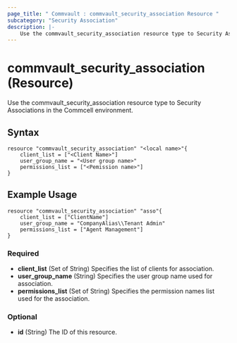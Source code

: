 ```yaml
---
page_title: " Commvault : commvault_security_association Resource "
subcategory: "Security Association"
description: |-
    Use the commvault_security_association resource type to Security Associations in the Commcell environment.  
---
```


# commvault_security_association (Resource)

Use the commvault_security_association resource type to Security Associations in the Commcell environment.  


## Syntax

```
resource "commvault_security_association" "<local name>"{
	client_list = ["<Client Name>"]
	user_group_name = "<User group name>"
	permissions_list = ["<Pemission name>"]
}
```

## Example Usage

```
resource "commvault_security_association" "asso"{
	client_list = ["ClientName"]
	user_group_name = "CompanyAlias\\Tenant Admin"
	permissions_list = ["Agent Management"]
}
```

### Required

- **client_list** (Set of String) Specifies the list of clients for association.
- **user_group_name** (String) Specifies the user group name used for association.
- **permissions_list** (Set of String) Specifies the permission names list used for the association.

### Optional

- **id** (String) The ID of this resource.


